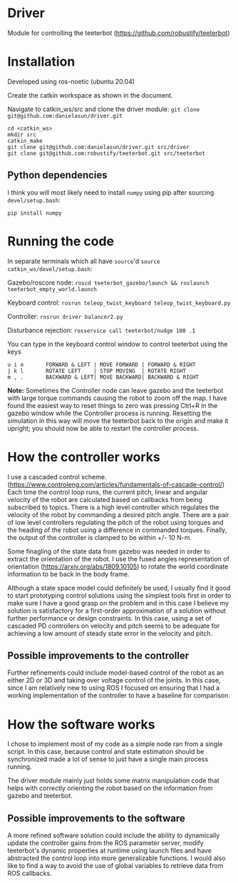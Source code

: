 # Driver

Module for controlling the teeterbot (https://github.com/robustify/teeterbot)

# Installation

Developed using ros-noetic (ubuntu 20.04)

Create the catkin workspace as shown in the document.

Navigate to catkin_ws/src and clone the driver module: 
`git clone git@github.com:danielasun/driver.git`

    cd <catkin_ws> 
    mkdir src
    catkin_make
    git clone git@github.com:danielasun/driver.git src/driver
    git clone git@github.com:robustify/teeterbot.git src/teeterbot

## Python dependencies
I think you will most likely need to install `numpy` using pip after sourcing `devel/setup.bash`:

    pip install numpy


# Running the code
In separate terminals which all have `source`'d
`source catkin_ws/devel/setup.bash`:

Gazebo/roscore node: `roscd teeterbot_gazebo/launch && roslaunch teeterbot_empty_world.launch`

Keyboard control: `rosrun teleop_twist_keyboard teleop_twist_keyboard.py` 

Controller: `rosrun driver balancer2.py`

Disturbance rejection:
`rosservice call teeterbot/nudge 100 .1`

You can type in the keyboard control window to control teeterbot using the keys 

    u i o       FORWARD & LEFT | MOVE FORWARD | FORWARD & RIGHT
    j k l       ROTATE LEFT    | STOP MOVING  | ROTATE RIGHT
    m , .       BACKWARD & LEFT| MOVE BACKWARD| BACKWARD & RIGHT

**Note:** Sometimes the Controller node can leave gazebo and the teeterbot with large torque commands causing the robot to zoom off the map. I have found the easiest way to reset things to zero was pressing Ctrl+R in the gazebo window while the Controller process is running. Resetting the simulation in this way will move the teeterbot back to the origin and make it upright; you should now be able to restart the controller process.

# How the controller works

I use a cascaded control scheme. (https://www.controleng.com/articles/fundamentals-of-cascade-control/) Each time the control loop runs, the current pitch, linear and angular velocity of the robot are calculated based on callbacks from being subscribed to topics. There is a high level controller which regulates the velocity of the robot by commanding a desired pitch angle. There are a pair of low level controllers regulating the pitch of the robot using torques and the heading of the robot using a difference in commanded torques. Finally, the output of the controller is clamped to be within +/- 10 N-m.

Some finagling of the state data from gazebo was needed in order to extract the orientation of the robot. I use the fused angles representation of orientation (https://arxiv.org/abs/1809.10105) to rotate the world coordinate information to be back in the body frame.

Although a state space model could definitely be used, I usually find it good to start prototyping control solutions using the simplest tools first in order to make sure I have a good grasp on the problem and in this case I believe my solution is satisfactory for a first-order approximation of a solution without further performance or design constraints. In this case, using a set of cascaded PD controllers on velocity and pitch seems to be adequate for achieving a low amount of steady state error in the velocity and pitch.

## Possible improvements to the controller
Further refinements could include model-based control of the robot as an either 2D or 3D and taking over voltage control of the joints. In this case, since I am relatively new to using ROS I focused on ensuring that I had a working implementation of the controller to have a baseline for comparison.


# How the software works
I chose to implement most of my code as a simple node ran from a single script. In this case, because control and state estimation should be synchronized made a lot of sense to just have a single main process running.

The driver module mainly just holds some matrix manipulation code that helps with correctly orienting the robot based on the information from gazebo and teeterbot.

## Possible improvements to the software
A more refined software solution could include the ability to dynamically update the controller gains from the ROS parameter server, modify teeterbot's dynamic properties at runtime using launch files and have abstracted the control loop into more generalizable functions. I would also like to find a way to avoid the use of global variables to retrieve data from ROS callbacks.
